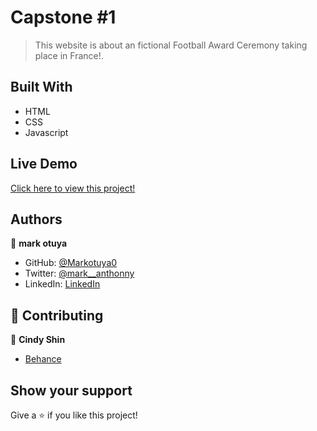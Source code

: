 # Capstone #1

> This website is about an fictional Football Award Ceremony taking place in France!.


## Built With

- HTML
- CSS
- Javascript

## Live Demo

[Click here to view this project!](https://markotuya0.github.io/capstone-1/)

## Authors

👤 **mark otuya**

- GitHub: [@Markotuya0](https://github.com/markotuya0)
- Twitter: [@mark__anthonny](https://twitter.com/mark__anthonny)
- LinkedIn: [LinkedIn](https://www.linkedin.com/in/mark-otuya-6a09a5232/)


## 🤝 Contributing

👤 **Cindy Shin**

- [Behance](https://www.behance.net/adagio07)

## Show your support

Give a ⭐️ if you like this project!
